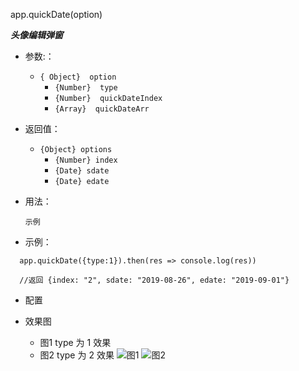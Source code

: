 app.quickDate(option)

***头像编辑弹窗***

* 参数:：
  * ``{ Object}  option ``
    * ``{Number}  type``
    * ``{Number}  quickDateIndex``
    * ``{Array}  quickDateArr``

* 返回值：
    * ``{Object} options``
      * ``{Number} index``
      * ``{Date} sdate``
      * ``{Date} edate``

* 用法：
  
      示例
        
* 示例：
```
  app.quickDate({type:1}).then(res => console.log(res))
  
  //返回 {index: "2", sdate: "2019-08-26", edate: "2019-09-01"}
``````
* 配置
 
* 效果图
  * 图1 type 为 1  效果
  * 图2 type 为 2  效果
  ![图1](:storage\1f4954ae-d84b-4b93-abb8-38d024d8e0ed\8e58214a.png "图1")
  ![图2](:storage\1f4954ae-d84b-4b93-abb8-38d024d8e0ed\8aee614e.png "图2")
